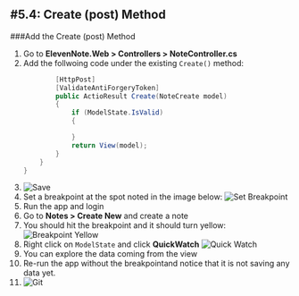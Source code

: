 #5.4: Create (post) Method
---
###Add the Create (post) Method
1. Go to **ElevenNote.Web > Controllers > NoteController.cs**
2. Add the follwoing code under the existing `Create()` method:
    ```cs
            [HttpPost]
            [ValidateAntiForgeryToken]
            public ActioResult Create(NoteCreate model)
            {
                if (ModelState.IsValid)
                {

                }
                return View(model);
            }
        }
    }
    ```
3. ![Save](/assets/font-awesome-save.png)
4. Set a breakpoint at the spot noted in the image below:
![Set Breakpoint](/assets/5.4-A.png)
5. Run the app and login
6. Go to **Notes > Create New** and create a note
7. You should hit the breakpoint and it should turn yellow:
![Breakpoint Yellow](/assets/5.4-B.png)
8. Right click on `ModelState` and click **QuickWatch**
![Quick Watch](/assets/5.4-C.png)
9. You can explore the data coming from the view
10. Re-run the app without the breakpointand notice that it is not saving any data yet.
11. ![Git](/assets/devicons_github_badge.png)

